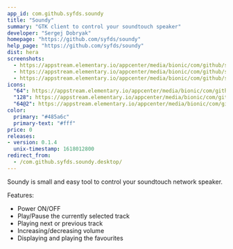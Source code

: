 ```yaml
---
app_id: com.github.syfds.soundy
title: "Soundy"
summary: "GTK client to control your soundtouch speaker"
developer: "Sergej Dobryak"
homepage: "https://github.com/syfds/soundy"
help_page: "https://github.com/syfds/soundy"
dist: hera
screenshots:
  - https://appstream.elementary.io/appcenter/media/bionic/com/github/syfds.soundy/07C2DB9A30D8DF839A45EFDA47540DFD/screenshots/image-1_orig.png
  - https://appstream.elementary.io/appcenter/media/bionic/com/github/syfds.soundy/07C2DB9A30D8DF839A45EFDA47540DFD/screenshots/image-2_orig.png
  - https://appstream.elementary.io/appcenter/media/bionic/com/github/syfds.soundy/07C2DB9A30D8DF839A45EFDA47540DFD/screenshots/image-3_orig.png
icons:
  "64": https://appstream.elementary.io/appcenter/media/bionic/com/github/syfds.soundy/07C2DB9A30D8DF839A45EFDA47540DFD/icons/64x64/com.github.syfds.soundy_com.github.syfds.soundy.png
  "128": https://appstream.elementary.io/appcenter/media/bionic/com/github/syfds.soundy/07C2DB9A30D8DF839A45EFDA47540DFD/icons/128x128/com.github.syfds.soundy_com.github.syfds.soundy.png
  "64@2": https://appstream.elementary.io/appcenter/media/bionic/com/github/syfds.soundy/07C2DB9A30D8DF839A45EFDA47540DFD/icons/64x64@2/com.github.syfds.soundy_com.github.syfds.soundy.png
color:
  primary: "#485a6c"
  primary-text: "#fff"
price: 0
releases:
- version: 0.1.4
  unix-timestamp: 1618012800
redirect_from:
  - /com.github.syfds.soundy.desktop/
---
```


<p>Soundy is small and easy tool to control your soundtouch network speaker.</p>
<p>Features:</p>
<ul>
  <li>Power ON/OFF</li>
  <li>Play/Pause the currently selected track</li>
  <li>Playing next or previous track</li>
  <li>Increasing/decreasing volume</li>
  <li>Displaying and playing the favourites</li>
</ul>